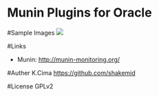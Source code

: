 Munin Plugins for Oracle
====

#Sample Images
![](/shakemid/munin-plugins-oracle/tree/images/examples/oracle_cursor-week.png)

#Links
- Munin: http://munin-monitoring.org/

#Auther
K.Cima https://github.com/shakemid

#License
GPLv2

